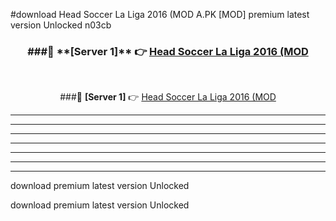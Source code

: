 #download Head Soccer La Liga 2016 (MOD A.PK [MOD] premium latest version Unlocked n03cb 



<div align="center">
<h3>###🔹 **[Server 1]** 👉 <a href="https://download1apk.web.app/">Head Soccer La Liga 2016 (MOD</a></h3><br>


###🔹 **[Server 1]** 👉 <a href="https://download1apk.web.app/">Head Soccer La Liga 2016 (MOD</a></h3>
</div>



----------------------------------------------------------

----------------------------------------------------------

----------------------------------------------------------

----------------------------------------------------------

----------------------------------------------------------

----------------------------------------------------------

----------------------------------------------------------

download premium latest version Unlocked

download premium latest version Unlocked
